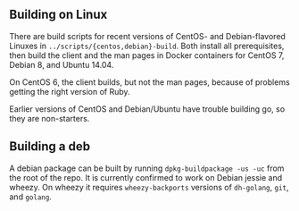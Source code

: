 ## Building on Linux

There are build scripts for recent versions of CentOS- and Debian-flavored
Linuxes in `../scripts/{centos,debian}-build`. Both install all prerequisites,
then build the client and the man pages in Docker containers for CentOS 7,
Debian 8, and Ubuntu 14.04.

On CentOS 6, the client builds, but not the man pages, because of problems
getting the right version of Ruby.

Earlier versions of CentOS and Debian/Ubuntu have trouble building go, so they
are non-starters.

## Building a deb

A debian package can be built by running `dpkg-buildpackage -us -uc` from the
root of the repo.  It is currently confirmed to work on Debian jessie and
wheezy.  On wheezy it requires `wheezy-backports` versions of `dh-golang`,
`git`, and `golang`.
